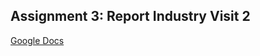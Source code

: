 ## Assignment 3: Report Industry Visit 2

[Google Docs](https://docs.google.com/document/d/1X_2-C9YFuShx8QussnO21ggUEfuelkXib_RGDLb-0Zc/edit?usp=sharing)
